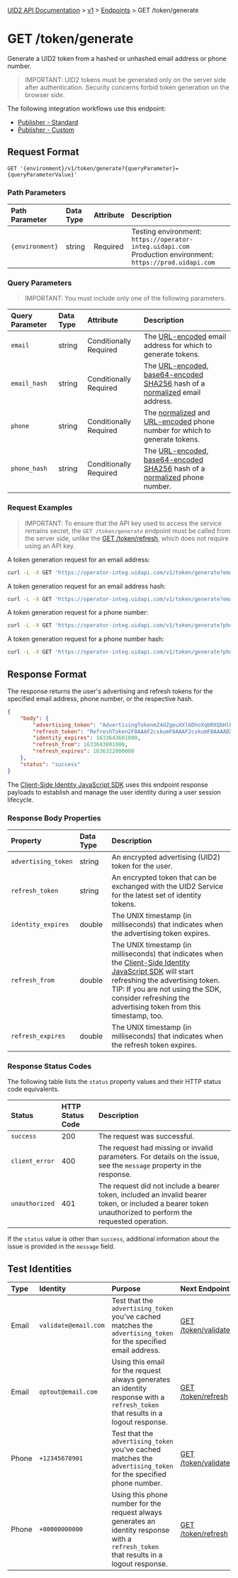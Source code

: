 [UID2 API Documentation](../../README.md) > [v1](../README.md) > [Endpoints](./README.md) > GET /token/generate

# GET /token/generate
Generate a UID2 token from a hashed or unhashed email address or phone number.

>IMPORTANT: UID2 tokens must be generated only on the server side after authentication. Security concerns forbid token generation on the browser side.


The following integration workflows use this endpoint:
* [Publisher - Standard](../guides/publisher-client-side.md)
* [Publisher - Custom](../guides/custom-publisher-integration.md)

## Request Format 

```GET '{environment}/v1/token/generate?{queryParameter}={queryParameterValue}'```

### Path Parameters

| Path Parameter | Data Type | Attribute | Description |
| :--- | :--- | :--- | :--- |
| `{environment}` | string | Required | Testing environment: `https://operator-integ.uidapi.com`<br/>Production environment: `https://prod.uidapi.com` |


###  Query Parameters

>IMPORTANT: You must include only one of the following parameters.

| Query Parameter | Data Type | Attribute | Description |
| :--- | :--- | :--- | :--- |
| `email` | string | Conditionally Required | The [URL-encoded](../README.md#query-parameter-value-encoding) email address for which to generate tokens. |
| `email_hash` | string | Conditionally Required | The [URL-encoded, base64-encoded SHA256](../README.md#query-parameter-value-encoding) hash of a [normalized](../../README.md#email-address-normalization) email address. |
| `phone` | string | Conditionally Required | The [normalized](../../README.md#phone-number-normalization) and [URL-encoded](../README.md#query-parameter-value-encoding) phone number for which to generate tokens. |
| `phone_hash` | string | Conditionally Required | The [URL-encoded, base64-encoded SHA256](../README.md#query-parameter-value-encoding) hash of a [normalized](../../README.md#phone-number-normalization) phone number. |


### Request Examples

>IMPORTANT: To ensure that the API key used to access the service remains secret, the `GET /token/generate` endpoint must be called from the server side, unlike the [GET /token/refresh](./get-token-refresh.md), which does not require using an API key.

A token generation request for an email address:

```sh
curl -L -X GET 'https://operator-integ.uidapi.com/v1/token/generate?email=username@example.com' -H 'Authorization: Bearer YourTokenBV3tua4BXNw+HVUFpxLlGy8nWN6mtgMlIk='
```

A token generation request for an email address hash:

```sh
curl -L -X GET 'https://operator-integ.uidapi.com/v1/token/generate?email_hash=eVvLS%2FVg%2BYZ6%2Bz3i0NOpSXYyQAfEXqCZ7BTpAjFUBUc%3D' -H 'Authorization: Bearer YourTokenBV3tua4BXNw+HVUFpxLlGy8nWN6mtgMlIk='
```

A token generation request for a phone number:

```sh
curl -L -X GET 'https://operator-integ.uidapi.com/v1/token/generate?phone=%2B1111111111' -H 'Authorization: Bearer YourTokenBV3tua4BXNw+HVUFpxLlGy8nWN6mtgMlIk='
```

A token generation request for a phone number hash:

```sh
curl -L -X GET 'https://operator-integ.uidapi.com/v1/token/generate?phone_hash=eVvLS%2FVg%2BYZ6%2Bz3i0NOpSXYyQAfEXqCZ7BTpAjFUBUc%3D' -H 'Authorization: Bearer YourTokenBV3tua4BXNw+HVUFpxLlGy8nWN6mtgMlIk='
```

## Response Format 

The response returns the user's advertising and refresh tokens for the specified email address, phone number, or the respective hash.  


```json
{
    "body": {
        "advertising_token": "AdvertisingTokenmZ4dZgeuXXl6DhoXqbRXQbHlHhA96leN94U1uavZVspwKXlfWETZ3b/besPFFvJxNLLySg4QEYHUAiyUrNncgnm7ppu0mi6wU2CW6hssiuEkKfstbo9XWgRUbWNTM+ewMzXXM8G9j8Q=",
        "refresh_token": "RefreshToken2F8AAAF2cskumF8AAAF2cskumF8AAAADXwFq/90PYmajV0IPrvo51Biqh7/M+JOuhfBY8KGUn//GsmZr9nf+jIWMUO4diOA92kCTF69JdP71Ooo+yF3V5yy70UDP6punSEGmhf5XSKFzjQssCtlHnKrJwqFGKpJkYA==",
        "identity_expires": 1633643601000,
        "refresh_from": 1633643001000,
        "refresh_expires": 1636322000000
    },
    "status": "success"
}
```
The [Client-Side Identity JavaScript SDK](../sdks/client-side-identity-v1.md) uses this endpoint response payloads to establish and manage the user identity during a user session lifecycle.


### Response Body Properties

| Property | Data Type | Description |
| :--- | :--- | :--- |
| `advertising_token` | string | An encrypted advertising (UID2) token for the user. |
| `refresh_token` | string | An encrypted token that can be exchanged with the UID2 Service for the latest set of identity tokens. |
| `identity_expires` | double | The UNIX timestamp (in milliseconds) that indicates when the advertising token expires. |
| `refresh_from` | double | The UNIX timestamp (in milliseconds) that indicates when the [Client-Side Identity JavaScript SDK](../sdks/client-side-identity-v1.md) will start refreshing the advertising token.</br>TIP: If you are not using the SDK, consider refreshing the advertising token from this timestamp, too. |
| `refresh_expires` | double | The UNIX timestamp (in milliseconds) that indicates when the refresh token expires. |

### Response Status Codes

The following table lists the `status` property values and their HTTP status code equivalents.

| Status | HTTP Status Code | Description |
| :--- | :--- | :--- |
| `success` | 200 | The request was successful. |
| `client_error` | 400 | The request had missing or invalid parameters. For details on the issue, see the `message` property in the response.|
| `unauthorized` | 401 | The request did not include a bearer token, included an invalid bearer token, or included a bearer token unauthorized to perform the requested operation. |

If the `status` value is other than `success`, additional information about the issue is provided in the `message` field.

## Test Identities

| Type | Identity | Purpose | Next Endpoint |
| :--- | :--- | :--- | :--- |
| Email | `validate@email.com` | Test that the `advertising_token` you've cached matches the `advertising_token` for the specified email address. | [GET /token/validate](./get-token-validate.md) |
| Email | `optout@email.com` | Using this email for the request always generates an identity response with a `refresh_token` that results in a logout response. | [GET /token/refresh](./get-token-refresh.md) |
| Phone | `+12345678901` | Test that the `advertising_token` you've cached matches the `advertising_token` for the specified phone number. | [GET /token/validate](./get-token-validate.md) |
| Phone | `+00000000000` | Using this phone number for the request always generates an identity response with a `refresh_token` that results in a logout response. | [GET /token/refresh](./get-token-refresh.md) |
